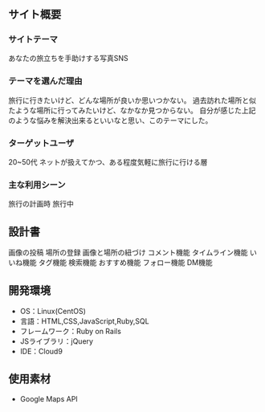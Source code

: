 # <Departure>

## サイト概要
### サイトテーマ
あなたの旅立ちを手助けする写真SNS

### テーマを選んだ理由
旅行に行きたいけど、どんな場所が良いか思いつかない。
過去訪れた場所と似たような場所に行ってみたいけど、なかなか見つからない。
自分が感じた上記のような悩みを解決出来るといいなと思い、このテーマにした。

### ターゲットユーザ
20~50代
ネットが扱えてかつ、ある程度気軽に旅行に行ける層

### 主な利用シーン
旅行の計画時
旅行中

## 設計書
画像の投稿
場所の登録
画像と場所の紐づけ
コメント機能
タイムライン機能
いいね機能
タグ機能
検索機能
おすすめ機能
フォロー機能
DM機能

## 開発環境
- OS：Linux(CentOS)
- 言語：HTML,CSS,JavaScript,Ruby,SQL
- フレームワーク：Ruby on Rails
- JSライブラリ：jQuery
- IDE：Cloud9

## 使用素材
- Google Maps API